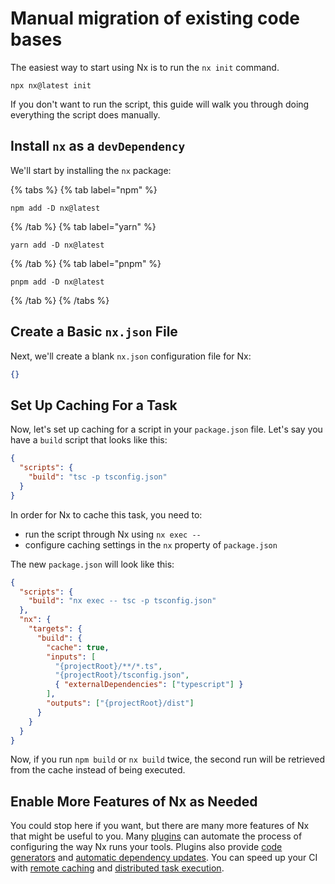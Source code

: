 # Manual migration of existing code bases

The easiest way to start using Nx is to run the `nx init` command.

```shell
npx nx@latest init
```

If you don't want to run the script, this guide will walk you through doing everything the script does manually.

## Install `nx` as a `devDependency`

We'll start by installing the `nx` package:

{% tabs %}
{% tab label="npm" %}

```shell
npm add -D nx@latest
```

{% /tab %}
{% tab label="yarn" %}

```shell
yarn add -D nx@latest
```

{% /tab %}
{% tab label="pnpm" %}

```shell
pnpm add -D nx@latest
```

{% /tab %}
{% /tabs %}

## Create a Basic `nx.json` File

Next, we'll create a blank `nx.json` configuration file for Nx:

```json {% fileName="nx.json" %}
{}
```

## Set Up Caching For a Task

Now, let's set up caching for a script in your `package.json` file. Let's say you have a `build` script that looks like this:

```json {% fileName="package.json" %}
{
  "scripts": {
    "build": "tsc -p tsconfig.json"
  }
}
```

In order for Nx to cache this task, you need to:

- run the script through Nx using `nx exec -- `
- configure caching settings in the `nx` property of `package.json`

The new `package.json` will look like this:

```json {% fileName="package.json" %}
{
  "scripts": {
    "build": "nx exec -- tsc -p tsconfig.json"
  },
  "nx": {
    "targets": {
      "build": {
        "cache": true,
        "inputs": [
          "{projectRoot}/**/*.ts",
          "{projectRoot}/tsconfig.json",
          { "externalDependencies": ["typescript"] }
        ],
        "outputs": ["{projectRoot}/dist"]
      }
    }
  }
}
```

Now, if you run `npm build` or `nx build` twice, the second run will be retrieved from the cache instead of being executed.

## Enable More Features of Nx as Needed

You could stop here if you want, but there are many more features of Nx that might be useful to you. Many [plugins](/plugin-registry) can automate the process of configuring the way Nx runs your tools. Plugins also provide [code generators](/features/generate-code) and [automatic dependency updates](/features/automate-updating-dependencies). You can speed up your CI with [remote caching](/ci/features/remote-caching) and [distributed task execution](/ci/features/distribute-task-execution).
